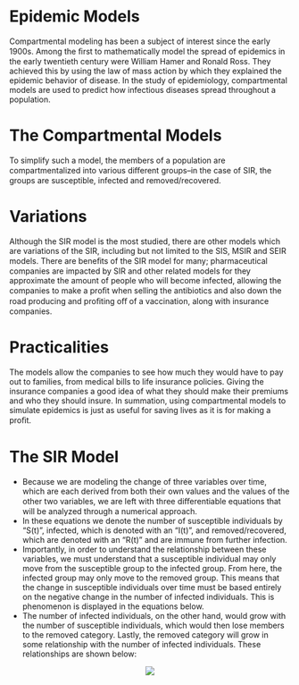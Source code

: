 # Epidemic Models

Compartmental modeling has been a subject of interest since the early 1900s. Among the ﬁrst to mathematically model the spread of epidemics in the early twentieth century were William Hamer and Ronald Ross. They achieved this by using the law of mass action by which they explained the epidemic behavior of disease. In the study of epidemiology, compartmental models are used to predict how infectious diseases spread throughout a population.

# The Compartmental Models
To simplify such a model, the members of a population are compartmentalized into various diﬀerent groups–in the case of SIR, the groups are susceptible, infected and removed/recovered.

# Variations
Although the SIR model is the most studied, there are other models which are variations of the SIR, including but not limited to the SIS, MSIR and SEIR models. There are beneﬁts of the SIR model for many; pharmaceutical companies are impacted by SIR and other related models for they approximate the amount of people who will become infected, allowing the companies to make a proﬁt when selling the antibiotics and also down the road producing and proﬁting oﬀ of a vaccination, along with insurance companies.

# Practicalities
The models allow the companies to see how much they would have to pay out to families, from medical bills to life insurance policies. Giving the insurance companies a good idea of what they should make their premiums and who they should insure. In summation, using compartmental models to simulate epidemics is just as useful for saving lives as it is for making a proﬁt.

# The SIR Model
* Because we are modeling the change of three variables over time, which are each derived from both their own values and the values of the other two variables, we are left with three diﬀerentiable equations that will be analyzed through a numerical approach.
* In these equations we denote the number of susceptible individuals by “S(t)”, infected, which is denoted with an “I(t)”, and removed/recovered, which are denoted with an “R(t)” and are immune from further infection.
* Importantly, in order to understand the relationship between these variables, we must understand that a susceptible individual may only move from the susceptible group to the infected group. From here, the infected group may only move to the removed group. This means that the change in susceptible individuals over time must be based entirely on the negative change in the number of infected individuals. This is phenomenon is displayed in the equations below.
* The number of infected individuals, on the other hand, would grow with the number of susceptible individuals, which would then lose members to the removed category. Lastly, the removed category will grow in some relationship with the number of infected individuals. These relationships are shown below:
<p align="center">
<img src="https://tex.cheminfo.org/?tex=%5Cbegin%7Baligned%7D%0A%5Cfrac%7BdS%7D%7Bdt%7D%20%26%3D%20-%5Calpha%20SI%5C%5C%0A%5Cfrac%7BdI%7D%7Bdt%7D%20%26%3D%20%5Calpha%20SI%20-%20%5Cbeta%20I%5C%5C%0A%5Cfrac%7BdR%7D%7Bdt%7D%20%26%3D%5Cbeta%20I%5C%5C%0A%5Cend%7Baligned%7D%0A"/>
</p>

